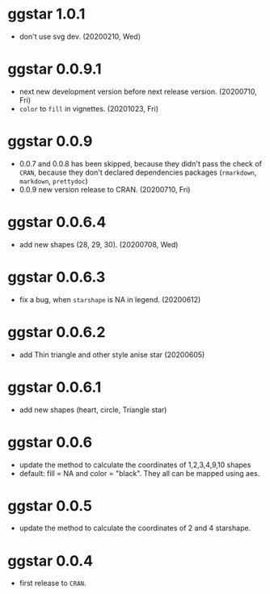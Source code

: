 # ggstar 1.0.1

+ don't use svg dev. (20200210, Wed)

# ggstar 0.0.9.1

+ next new development version before next release version. (20200710, Fri)
+ `color` to `fill` in vignettes. (20201023, Fri)

# ggstar 0.0.9

+ 0.0.7 and 0.0.8 has been skipped, because they didn't pass the check of `CRAN`,
  because they don't declared dependencies packages (`rmarkdown`, `markdown`, `prettydoc`)
+ 0.0.9 new version release to CRAN. (20200710, Fri)

# ggstar 0.0.6.4

+ add new shapes (28, 29, 30). (20200708, Wed)

# ggstar 0.0.6.3

+ fix a bug, when `starshape` is NA in legend. (20200612)

# ggstar 0.0.6.2

+ add Thin triangle and other style anise star (20200605)

# ggstar 0.0.6.1

+ add new shapes (heart, circle, Triangle star)

# ggstar 0.0.6

+ update the method to calculate the coordinates of 1,2,3,4,9,10 shapes
+ default: fill = NA and color = "black". They all can be mapped using aes.

# ggstar 0.0.5

+ update the method to calculate the coordinates of 2 and 4 starshape.

# ggstar 0.0.4

* first release to `CRAN`.
